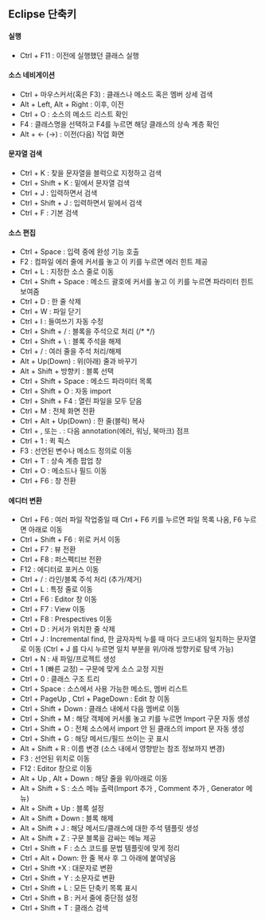 ## Eclipse 단축키

#### 실행
- Ctrl + F11 : 이전에 실행했던 클래스 실행 

#### 소스 네비게이션
- Ctrl + 마우스커서(혹은 F3) : 클래스나 메소드 혹은 멤버 상세 검색
- Alt + Left, Alt + Right : 이후, 이전
- Ctrl + O : 소스의 메소드 리스트 확인
- F4 : 클래스명을 선택하고 F4를 누르면 해당 클래스의 상속 계층 확인
- Alt + <- (->) : 이전(다음) 작업 화면

#### 문자열 검색
- Ctrl + K : 찾을 문자열을 블럭으로 지정하고 검색
- Ctrl + Shift + K : 밑에서 문자열 검색
- Ctrl + J : 입력하면서 검색
- Ctrl + Shift + J : 입력하면서 밑에서 검색
- Ctrl + F : 기본 검색

#### 소스 편집

- Ctrl + Space : 입력 중에 완성 기능 호출 
- F2 : 컴파일 에러 줄에 커서를 놓고 이 키를 누르면 에러 힌트 제공
- Ctrl + L : 지정한 소스 줄로 이동
- Ctrl + Shift + Space : 메소드 괄호에 커서를 놓고 이 키를 누르면 파라미터 힌트 보여줌
- Ctrl + D : 한 줄 삭제
- Ctrl + W : 파일 닫기
- Ctrl + I : 들여쓰기 자동 수정
- Ctrl + Shift + / : 블록을 주석으로 처리 (/* */)
- Ctrl + Shift + \ : 블록 주석을 해제
- Ctrl + / : 여러 줄을 주석 처리/해제
- Alt + Up(Down) : 위(아래) 줄과 바꾸기
- Alt + Shift + 방향키 : 블록 선택
- Ctrl + Shift + Space : 메소드 파라미터 목록
- Ctrl + Shift + O : 자동 import 
- Ctrl + Shift + F4 : 열린 파일을 모두 닫음
- Ctrl + M : 전체 화면 전환
- Ctrl + Alt + Up(Down) : 한 줄(블럭) 복사
- Ctrl + , 또는 . : 다음 annotation(에러, 워닝, 북마크) 점프
- Ctrl + 1 : 퀵 픽스
- F3 : 선언된 변수나  메소드 정의로 이동
- Ctrl + T : 상속 계층 팝업 창 
- Ctrl + O : 메소드나 필드 이동
- Ctrl + F6 : 창 전환

#### 에디터 변환 

- Ctrl + F6 : 여러 파일 작업중일 때 Ctrl + F6 키를 누르면 파일 목록 나옴, F6 누르면 아래로 이동
- Ctrl + Shift + F6 : 위로 커서 이동
- Ctrl + F7 : 뷰 전환
- Ctrl + F8 : 퍼스펙티브 전환
- F12 : 에디터로 포커스 이동 
- Ctrl + / :  라인/블록 주석 처리 (추가/제거)
- Ctrl + L : 특정 줄로 이동
- Ctrl + F6 : Editor 창 이동
- Ctrl + F7 : View 이동
- Ctrl + F8 : Prespectives 이동
- Ctrl + D : 커서가 위치한 줄 삭제 
- Ctrl + J : Incremental find, 한 글자자씩 누를 때 마다 코드내의 일치하는 문자열로 이동
  (Ctrl + J 를 다시 누르면 일치 부분을 위/아래 방향키로 탐색 가능)
- Ctrl + N : 새 파일/프로젝트 생성
- Ctrl + 1 (빠른 교정) – 구문에 맞게 소스 교정 지원
- Ctrl + 0 : 클래스 구조 트리
- Ctrl + Space :  소스에서 사용 가능한 메소드, 멤버 리스트
- Ctrl + PageUp , Ctrl + PageDown : Edit 창 이동
- Ctrl + Shift + Down : 클래스 내에서 다음 멤버로 이동
- Ctrl + Shift + M : 해당 객체에 커서롤 놓고 키를 누르면 Import 구문 자동 생성
- Ctrl + Shift + O :  전체 소스에서 import 안 된 클래스의 import 문 자동 생성
- Ctrl + Shift + G : 해당 메서드/필드 쓰이는 곳 표시
- Alt + Shift + R : 이름 변경 (소스 내에서 영향받는 참조 정보까지 변경)
- F3 : 선언된 위치로 이동
- F12 : Editor 창으로 이동 
- Alt + Up , Alt + Down :  해당 줄을 위/아래로 이동
- Alt + Shift + S :  소스 메뉴 출력(Import 추가 , Comment 추가 , Generator 메뉴)
- Alt + Shift + Up : 블록 설정 
- Alt + Shift + Down : 블록 해제 
- Alt + Shift + J :  해당 메서드/클래스에 대한 주석 템플릿 생성
- Alt + Shift + Z : 구문 블록을 감싸는 메뉴 제공
- Ctrl + Shift + F : 소스 코드를 문법 템플릿에 맞게 정리
- Ctrl + Alt + Down: 한 줄 복사 후 그 아래에 붙여넣음
- Ctrl + Shift +X : 대문자로 변환
- Ctrl + Shift + Y : 소문자로 변환
- Ctrl + Shift + L : 모든 단축키 목록 표시
- Ctrl + Shift + B : 커서 줄에 중단점 설정
- Ctrl + Shift + T : 클래스 검색
